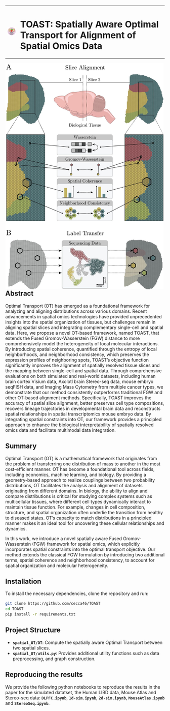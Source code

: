 <table>
<tr>
<td><img src="logo.png" width="80"></td>
<td>

# TOAST: Spatially Aware Optimal Transport for Alignment of Spatial Omics Data

</td>
</tr>
</table>

<p align="left">
  <img src="mainfig.png" alt="Logo" width="500" align="left" style="margin-right: 20px;">

## Abstract
Optimal Transport (OT) has emerged as a foundational framework for analyzing and aligning distributions across various domains. Recent advancements in spatial omics technologies have provided unprecedented insights into the spatial organization of tissues, but challenges remain in aligning spatial slices and integrating complementary single-cell and spatial data. Here, we propose a novel OT-based framework, named TOAST, that extends the Fused Gromov-Wasserstein (FGW) distance to more comprehensively model the heterogeneity of local molecular interactions. By introducing spatial coherence, quantified through the entropy of local neighborhoods, and neighborhood consistency, which preserves the expression profiles of neighboring spots, TOAST’s objective function significantly improves the alignment of spatially resolved tissue slices and the mapping between single-cell and spatial data. Through comprehensive evaluations on both simulated and real-world datasets, including human brain cortex Visium data, Axolotl brain Stereo-seq data, mouse embryo seqFISH data, and Imaging Mass Cytometry from multiple cancer types, we demonstrate that our method consistently outperforms traditional FGW and other OT-based alignment methods. Specifically, TOAST improves the accuracy of spatial slice alignment, better preserves cell type compositions, recovers lineage trajectories in developmental brain data and reconstructs spatial relationships in spatial transcriptomics mouse embryo data. By integrating spatial constraints into OT, our framework provides a principled approach to enhance the biological interpretability of spatially resolved omics data and facilitate multimodal data integration.

## Summary

Optimal Transport (OT) is a mathematical framework that originates from the problem of transferring one distribution of mass to another in the most cost-efficient manner. OT has become a foundational tool across fields, including economics, machine learning, and biology. By providing a geometry-based approach to realize couplings between two probability distributions, OT facilitates the analysis and alignment of datasets originating from different domains. In biology, the ability to align and compare distributions is critical for studying complex systems such as multicellular tissues, where different cell types dynamically interact to maintain tissue function. For example, changes in cell composition, structure, and spatial organization often underlie the transition from healthy to diseased states. OT’s capacity to match distributions in a principled manner makes it an ideal tool for uncovering these cellular relationships and dynamics.

In this work, we introduce a novel spatially aware Fused Gromov-Wasserstein (FGW) framework for spatial omics, which explicitly incorporates spatial constraints into the optimal transport objective. Our method extends the classical FGW formulation by introducing two additional terms, spatial coherence and neighborhood consistency, to account for spatial organization and molecular heterogeneity. 

## Installation

To install the necessary dependencies, clone the repository and run:
```bash
git clone https://github.com/cecca46/TOAST
cd TOAST
pip install -r requirements.txt
```

## Project Structure

- **`spatial_OT/OT`**: Compute the spatially aware Optimal Transport between two spatial slices. 
- **`spatial_OT/utils.py`**: Provides additional utility functions such as data preprocessing, and graph construction.

## Reproducing the results
We provide the following python notebooks to reproduce the results in the paper for the simulated datatset, the Human LIBD data, Mouse Atlas and Stereo-seq data: **`DLPFC.ipynb`**, **`1d-sim.ipynb`**, **`2d-sim.ipynb`**, **`MouseAtlas.ipynb`** and **`StereoSeq.ipynb`**.
